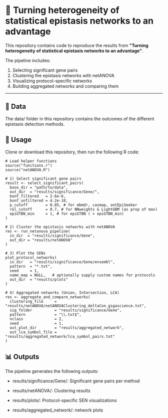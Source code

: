# 📄 Turning heterogeneity of statistical epistasis networks to an advantage
This repository contains code to reproduce the results from **"Turning heterogeneity of statistical epistasis networks to an advantage"**.

The pipeline includes:

1. Selecting significant gene pairs 
2. Clustering the epistasis networks with netANOVA  
3. Visualizing protocol-specific networks  
4. Building aggregated networks and comparing them

---


## 📁 Data
The data/ folder in this repository contains the outcomes of the different epistasis detection methods.


## 🚀 Usage

Clone or download this repository, then run the following R code:

```
# Load helper functions
source("functions.r")
source("netANOVA.R")

# 1) Select significant gene pairs
result <- select_significant_pairs(
  base_dir = "path/to/data",
  out_dir  = "results/significance/Gene/",
  bonf_filtered   = 2.6e-6,
  bonf_unfiltered = 4.2e-10,
  p_cutoff        = 0.05, # for mbmdr, casmap, antEpiSeeker
  rel_cutoff      = 0.7, # for NNweights & LightGBM (as prop of max)
  epiGTBN_min     = 1, # for epiGTBN ( > epiGTBN_min)
)

# 2) Cluster the epistasis networks with netANOVA
res <- run_netanova_pipeline(
  in_dir  = "results/significance/Gene",
  out_dir = "results/netANOVA"
)

# 3) Plot the SENs
plot_protocol_networks(
  in_dir   = "results/significance/Gene/ensembl",
  pattern  = "*.txt",
  seed     = 1,
  name_map = NULL,   # optionally supply custom names for protocols
  out_dir  = "results/plots"
)

# 4) Aggregated networks (Union, Intersection, LCA)
res <- aggregate_and_compare_networks(
  clustering_file     = "results/netANOVA/netANOVAClustering_deltaCon_gigascience.txt",
  sig_folder          = "results/significance/Gene",
  pattern             = "\\.txt$",
  nclass              = 2,
  seed                = 1,
  out_plot_dir        = "results/aggregated_network",
  out_lca_symbol_file = "results/aggregated_network/lca_symbol_pairs.txt"
)
```


## 📊 Outputs
The pipeline generates the following outputs:

- results/significance/Gene/: Significant gene pairs per method

- results/netANOVA/: Clustering results

- results/plots/: Protocol-specific SEN visualizations

- results/aggregated_network/: network plots

